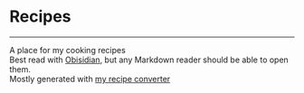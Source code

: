 # Recipes
---
A place for my cooking recipes  
Best read with [Obisidian](https://obsidian.md/), but any Markdown reader should be able to open them.  
Mostly generated with [my recipe converter](https://github.com/mom4ilakis/RecipeConverter)
